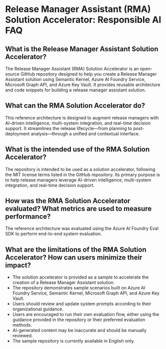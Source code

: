 # Release Manager Assistant (RMA) Solution Accelerator: Responsible AI FAQ

## What is the Release Manager Assistant Solution Accelerator?

The Release Manager Assistant (RMA) Solution Accelerator is an open-source GitHub repository designed to help you create a Release Manager Assistant solution using Semantic Kernel, Azure AI Foundry Service, Microsoft Graph API, and Azure Key Vault. It provides reusable architecture and code snippets for building a release manager assistant solution.

## What can the RMA Solution Accelerator do?

This reference architecture is designed to augment release managers with AI-driven intelligence, multi-system integration, and real-time decision support. It streamlines the release lifecycle—from planning to post-deployment analysis—through a unified and contextual interface.

## What is the intended use of the RMA Solution Accelerator?

The repository is intended to be used as a solution accelerator, following the MIT license terms listed in the GitHub repository. Its primary purpose is to help release managers leverage AI-driven intelligence, multi-system integration, and real-time decision support.

## How was the RMA Solution Accelerator evaluated? What metrics are used to measure performance?

The reference architecture was evaluated using the Azure AI Foundry Eval SDK to perform end-to-end system evaluation.

## What are the limitations of the RMA Solution Accelerator? How can users minimize their impact?

- The solution accelerator is provided as a sample to accelerate the creation of a Release Manager Assistant solution.
- The repository demonstrates sample scenarios built on Azure AI Foundry Service, Semantic Kernel, Microsoft Graph API, and Azure Key Vault.
- Users should review and update system prompts according to their organizational guidance.
- Users are encouraged to run their own evaluation flow, either using the guidance provided in the repository or their preferred evaluation methods.
- AI-generated content may be inaccurate and should be manually reviewed.
- The sample repository is currently available in English only.
